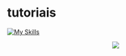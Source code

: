 # tutoriais



[![My Skills](https://skillicons.dev/icons?i=bash,bootstrap,cloudflare,codepen,css,d3,devto,django,docker,fastapi,figma,firebase,flask,git,github,gitlab,html,htmx,idea,ai,js,jquery,linkedin,linux,md,mongodb,neovim,nginx,notion,postgres,postman,powershell,pycharm,py,redhat,redis,regex,sass,sqlite,stackoverflow,sublime,selenium,svg,tailwind,ubuntu,vim,vscode,windows&perline=10)](https://skillicons.dev)


<p align="center">
  <a href="https://skillicons.dev">
    <img src="https://skillicons.dev/icons?i=bash,bootstrap,cloudflare,codepen,css,d3,devto,django,docker,fastapi,figma,firebase,flask,git,github,gitlab,html,htmx,idea,ai,js,jquery,linkedin,linux,md,mongodb,neovim,nginx,notion,postgres,postman,powershell,pycharm,py,redhat,redis,regex,sass,sqlite,stackoverflow,sublime,selenium,svg,tailwind,ubuntu,vim,vscode,windows" />
  </a>
</p>
